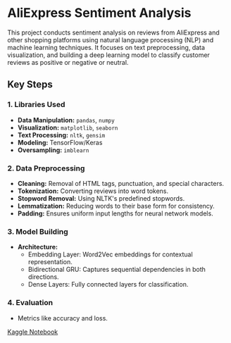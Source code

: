 # AliExpress Sentiment Analysis

This project conducts sentiment analysis on reviews from AliExpress and other shopping platforms using natural language processing (NLP) and machine learning techniques. It focuses on text preprocessing, data visualization, and building a deep learning model to classify customer reviews as positive or negative or neutral.

## Key Steps

### 1. **Libraries Used**
- **Data Manipulation:** `pandas`, `numpy`
- **Visualization:** `matplotlib`, `seaborn`
- **Text Processing:** `nltk`, `gensim`
- **Modeling:** TensorFlow/Keras
- **Oversampling:** `imblearn`

### 2. **Data Preprocessing**
- **Cleaning:** Removal of HTML tags, punctuation, and special characters.
- **Tokenization:** Converting reviews into word tokens.
- **Stopword Removal:** Using NLTK's predefined stopwords.
- **Lemmatization:** Reducing words to their base form for consistency.
- **Padding:** Ensures uniform input lengths for neural network models.

### 3. **Model Building**
- **Architecture:** 
  - Embedding Layer: Word2Vec embeddings for contextual representation.
  - Bidirectional GRU: Captures sequential dependencies in both directions.
  - Dense Layers: Fully connected layers for classification.

### 4. **Evaluation**
- Metrics like accuracy and loss.

[Kaggle Notebook](https://www.kaggle.com/code/hamoi9/aliexpress-sentiment-analysis)
